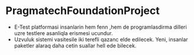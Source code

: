 # PragmatechFoundationProject
- E-Test platformasi insanlarin hem fenn ,hem de programlasdirma dilleri uzre testlere asanliqla erismesi ucundur. 
- Uzvuluk sistemi vasitesile iki terefli qazanc elde edilecek. Yeni, insanlar paketler alaraq daha cetin suallar hell ede bilecek.
